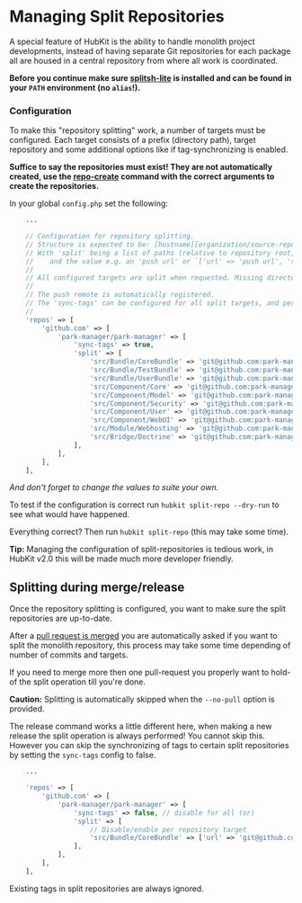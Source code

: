 Managing Split Repositories
===========================

A special feature of HubKit is the ability to handle monolith project developments,
instead of having separate Git repositories for each package all are housed in a
central repository from where all work is coordinated.

**Before you continue make sure [splitsh-lite](https://github.com/splitsh/lite) is
installed and can be found in your `PATH` environment (no `alias`!).**

### Configuration

To make this "repository splitting" work, a number of targets must
be configured. Each target consists of a prefix (directory path),
target repository and some additional options like if tag-synchronizing is enabled.

**Suffice to say the repositories must exist! They are not automatically created,
use the [repo-create](commands/repo-create.md) command with the correct arguments
to create the repositories.**

In your global `config.php` set the following:

```php
    ...

    // Configuration for repository splitting.
    // Structure is expected to be: [hostname][organization/source-repository]
    // With 'split' being a list of paths (relative to repository root, and no patterns)
    //    and the value e.g. an 'push url' or `['url' => 'push url', 'sync-tags' => false]`.
    //
    // All configured targets are split when requested. Missing directories are ignored.
    //
    // The push remote is automatically registered.
    // The 'sync-tags' can be configured for all split targets, and per target.
    //
    'repos' => [
        'github.com' => [
            'park-manager/park-manager' => [
                'sync-tags' => true,
                'split' => [
                    'src/Bundle/CoreBundle' => 'git@github.com:park-manager/core-bundle.git',
                    'src/Bundle/TestBundle' => 'git@github.com:park-manager/test-bundle.git',
                    'src/Bundle/UserBundle' => 'git@github.com:park-manager/user-bundle.git',
                    'src/Component/Core' => 'git@github.com:park-manager/core.git',
                    'src/Component/Model' => 'git@github.com:park-manager/model.git',
                    'src/Component/Security' => 'git@github.com:park-manager/security.git',
                    'src/Component/User' => 'git@github.com:park-manager/user.git',
                    'src/Component/WebUI' => 'git@github.com:park-manager/webui.git',
                    'src/Module/Webhosting' => 'git@github.com:park-manager/webhosting.git',
                    'src/Bridge/Doctrine' => 'git@github.com:park-manager/doctrine-bridge.git',
                ],
            ],
        ],
    ],
```

*And don't forget to change the values to suite your own.*

To test if the configuration is correct run `hubkit split-repo --dry-run`
to see what would have happened.

Everything correct? Then run `hubkit split-repo` (this may take some time).

**Tip:** Managing the configuration of split-repositories is tedious work, in HubKit v2.0
this will be made much more developer friendly.

## Splitting during merge/release

Once the repository splitting is configured, you want to make sure the split repositories
are up-to-date.

After a [pull request is merged](commands/merge.md) you are automatically asked if you want
to split the monolith repository, this process may take some time depending of number
of commits and targets.

If you need to merge more then one pull-request you properly want to hold-of
the split operation till you're done.

**Caution:** Splitting is automatically skipped when the `--no-pull` option is provided.

The release command works a little different here, when making a new release the
split operation is always performed! You cannot skip this. However you can skip
the synchronizing of tags to certain split repositories by setting the `sync-tags`
config to false.

```php
    ...

    'repos' => [
        'github.com' => [
            'park-manager/park-manager' => [
                'sync-tags' => false, // disable for all (or)
                'split' => [
                    // Disable/enable per repository target
                    'src/Bundle/CoreBundle' => ['url' => 'git@github.com:park-manager/core-bundle.git', 'sync-tags' => true],
                ],
            ],
        ],
    ],
```

Existing tags in split repositories are always ignored.
